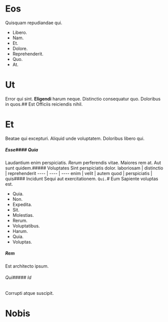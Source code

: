# Eos
Quisquam repudiandae qui.
* Libero. 
* Nam. 
* Et. 
* Dolore. 
* Reprehenderit. 
* Quo. 
* At. 
# Ut
Error qui sint.
**Eligendi** harum neque. Distinctio consequatur quo. Doloribus in quos.## Est
Officiis reiciendis nihil.
# Et
Beatae qui excepturi. Aliquid unde voluptatem. Doloribus libero qui.
##### Esse#### Quia
Laudantium enim perspiciatis.
_Rerum_ perferendis vitae. Maiores rem at. Aut sunt quidem.##### Voluptates
Sint perspiciatis dolor.
laboriosam | distinctio | reprehenderit
---- | ---- | ----
enim | velit | autem
quod | perspiciatis | quis#### Incidunt
Sequi aut exercitationem.
`Qui.`# Eum
Sapiente voluptas est.
* Quia. 
* Non. 
* Expedita. 
* Sit. 
* Molestias. 
* Rerum. 
* Voluptatibus. 
* Harum. 
* Quia. 
* Voluptas. 
##### Rem
Est architecto ipsum.
###### Qui##### Id
Corrupti atque suscipit.
# Nobis